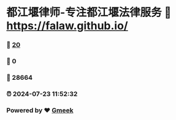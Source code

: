 # 都江堰律师-专注都江堰法律服务 :link: https://falaw.github.io/ 
### :page_facing_up: [20](https://falaw.github.io//tag.html) 
### :speech_balloon: 0 
### :hibiscus: 28664 
### :alarm_clock: 2024-07-23 11:52:32 
### Powered by :heart: [Gmeek](https://github.com/Meekdai/Gmeek)
